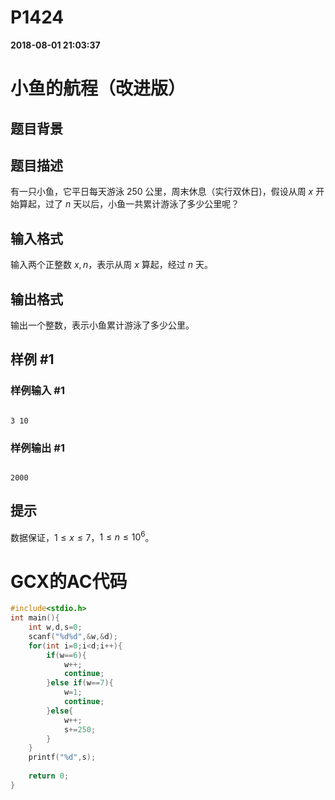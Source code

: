 
# P1424

**2018-08-01 21:03:37**
    
# 小鱼的航程（改进版）

## 题目背景

## 题目描述

有一只小鱼，它平日每天游泳 $250$ 公里，周末休息（实行双休日)，假设从周 $x$ 开始算起，过了 $n$ 天以后，小鱼一共累计游泳了多少公里呢？

## 输入格式

输入两个正整数 $x,n$，表示从周 $x$ 算起，经过 $n$ 天。

## 输出格式

输出一个整数，表示小鱼累计游泳了多少公里。

## 样例 #1

### 样例输入 #1

```
3 10
```

### 样例输出 #1

```
2000
```

## 提示

数据保证，$1\le x \le 7$，$1 \le n\le 10^6$。

# GCX的AC代码
```cpp
#include<stdio.h>
int main(){
	int w,d,s=0;
	scanf("%d%d",&w,&d);
	for(int i=0;i<d;i++){
		if(w==6){
			w++;
			continue;
		}else if(w==7){
			w=1;
			continue;
		}else{
			w++;
			s+=250;
		}
	}
	printf("%d",s);
	
	return 0;
}
```

